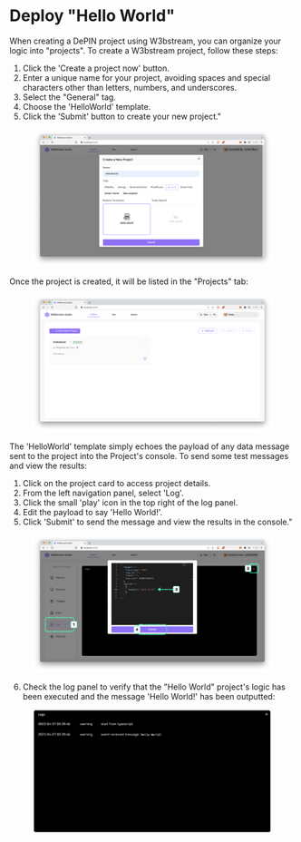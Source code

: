 # Deploy "Hello World"

When creating a DePIN project using W3bstream, you can organize your logic into "projects". To create a W3bstream project, follow these steps:

1. Click the 'Create a project now' button.
2. Enter a unique name for your project, avoiding spaces and special characters other than letters, numbers, and underscores.
3. Select the "General" tag.
4. Choose the 'HelloWorld' template.
5. Click the 'Submit' button to create your new project."

<figure><img src="../.gitbook/assets/image (7).png" alt=""><figcaption></figcaption></figure>

Once the project is created, it will be listed in the "Projects" tab:

<figure><img src="../.gitbook/assets/image (4).png" alt=""><figcaption></figcaption></figure>

The 'HelloWorld' template simply echoes the payload of any data message sent to the project into the Project's console. To send some test messages and view the results:

1. Click on the project card to access project details.
2. From the left navigation panel, select 'Log'.
3. Click the small 'play' icon in the top right of the log panel.
4. Edit the payload to say 'Hello World!'.
5. Click 'Submit' to send the message and view the results in the console."

<figure><img src="../.gitbook/assets/image (16).png" alt=""><figcaption></figcaption></figure>

6. Check the log panel to verify that the "Hello World" project's logic has been executed and the message 'Hello World!' has been outputted:

<figure><img src="../.gitbook/assets/image (10).png" alt=""><figcaption></figcaption></figure>
